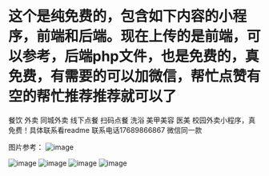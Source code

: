 # 这个是纯免费的，包含如下内容的小程序，前端和后端。现在上传的是前端，可以参考，后端php文件，也是免费的，真免费，有需要的可以加微信，帮忙点赞有空的帮忙推荐推荐就可以了
餐饮 外卖 同城外卖 线下点餐 扫码点餐 洗浴 美甲美容 医美 校园外卖小程序，真免费！具体联系看readme
联系电话17689866867 微信同一款

图片参考：
![image](https://github.com/user-attachments/assets/49d2e6b6-6d9e-4ab9-bbee-5bc010a417d0)

![image](https://github.com/user-attachments/assets/92c74b4d-dcad-4a5f-b1f5-c031a9d36ac1)
![image](https://github.com/user-attachments/assets/a6a14ef9-833f-4a23-bd8b-1c40df32362e)
![image](https://github.com/user-attachments/assets/1718d1ed-f69b-486f-8201-5908cc71fd9a)
![image](https://github.com/user-attachments/assets/13bf3f99-cbdc-4b30-a5e4-566495a70ed8)
